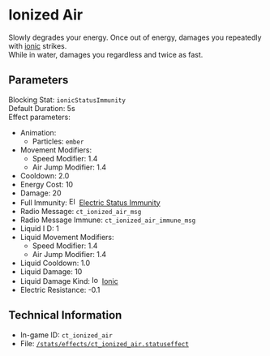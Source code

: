 # Ionized Air

Slowly degrades your energy. Once out of energy, damages you repeatedly with [ionic](https://ceterai.github.io/MyEnternia/Wiki/Tags/Ionic) strikes.  
While in water, damages you regardless and twice as fast.

## Parameters

Blocking Stat: `ionicStatusImmunity`  
Default Duration: 5s  
Effect parameters:

- Animation:
  - Particles:  `ember`
- Movement Modifiers:
  - Speed Modifier: 1.4
  - Air Jump Modifier: 1.4
- Cooldown: 2.0
- Energy Cost: 10
- Damage: 20
- Full Immunity: <img src="https://starbounder.org/mediawiki/images/4/42/Status_Electric_Resistance.png" alt="Electric Status Immunity icon" loading="lazy" width="16px" height="16px"/> [Electric Status Immunity](https://starbounder.org/Electric_Resistance)
- Radio Message: `ct_ionized_air_msg`
- Radio Message Immune: `ct_ionized_air_immune_msg`
- Liquid I D: 1
- Liquid Movement Modifiers:
  - Speed Modifier: 1.4
  - Air Jump Modifier: 1.4
- Liquid Cooldown: 1.0
- Liquid Damage: 10
- Liquid Damage Kind: <img src="/damage/ct_ionic.png" alt="Ionic icon" loading="lazy" width="16px" height="16px"/> [Ionic](Enternia#damage)
- Electric Resistance: -0.1

## Technical Information

- In-game ID: `ct_ionized_air`
- File: [`/stats/effects/ct_ionized_air.statuseffect`](https://github.com/Ceterai/Enternia/blob/main/stats/effects/ct_ionized_air.statuseffect)
